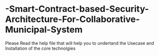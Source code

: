 # -Smart-Contract-based-Security-Architecture-For-Collaborative-Municipal-System
Please Read the help file that will help you to undertand the Usecase and Installation of the core technolgies 

